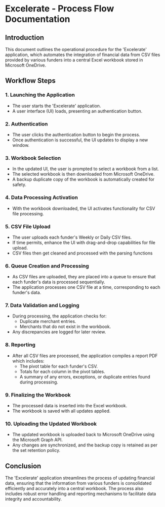 # Excelerate - Process Flow Documentation

## Introduction
This document outlines the operational procedure for the 'Excelerate' application, which automates the integration of financial data from CSV files provided by various funders into a central Excel workbook stored in Microsoft OneDrive.

## Workflow Steps

### 1. Launching the Application
- The user starts the 'Excelerate' application.
- A user interface (UI) loads, presenting an authentication button.

### 2. Authentication
- The user clicks the authentication button to begin the process.
- Once authentication is successful, the UI updates to display a new window.

### 3. Workbook Selection
- In the updated UI, the user is prompted to select a workbook from a list.
- The selected workbook is then downloaded from Microsoft OneDrive.
- A backup duplicate copy of the workbook is automatically created for safety.

### 4. Data Processing Activation
- With the workbook downloaded, the UI activates functionality for CSV file processing.

### 5. CSV File Upload
- The user uploads each funder's Weekly or Daily CSV files.
- If time permits, enhance the UI with drag-and-drop capabilities for file upload.
- CSV files then get cleaned and processed with the parsing functions

### 6. Queue Creation and Processing
- As CSV files are uploaded, they are placed into a queue to ensure that each funder's data is processed sequentially.
- The application processes one CSV file at a time, corresponding to each funder's data.

### 7. Data Validation and Logging
- During processing, the application checks for:
  - Duplicate merchant entries.
  - Merchants that do not exist in the workbook.
- Any discrepancies are logged for later review.

### 8. Reporting
- After all CSV files are processed, the application compiles a report PDF which includes:
  - The pivot table for each funder's CSV.
  - Totals for each column in the pivot tables.
  - A summary of any errors, exceptions, or duplicate entries found during processing.

### 9. Finalizing the Workbook
- The processed data is inserted into the Excel workbook.
- The workbook is saved with all updates applied.

### 10. Uploading the Updated Workbook
- The updated workbook is uploaded back to Microsoft OneDrive using the Microsoft Graph API.
- Any changes are synchronized, and the backup copy is retained as per the set retention policy.

## Conclusion
The 'Excelerate' application streamlines the process of updating financial data, ensuring that the information from various funders is consolidated efficiently and accurately into a central workbook. The process also includes robust error handling and reporting mechanisms to facilitate data integrity and accountability.



